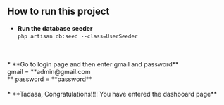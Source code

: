 ## How to run this project
* **Run the database seeder**\
```php artisan db:seed --class=UserSeeder```
<br/>
<br/>
* **Go to login page and then enter gmail and password**<br/>
gmail = **admin@gmail.com<br>**
password = **password**
<br/>
<br/>
* **Tadaaa, Congratulations!!!! You have entered the dashboard page**
